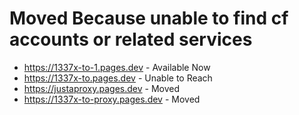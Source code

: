 # Moved Because unable to find cf accounts or related services

* https://1337x-to-1.pages.dev - Available Now
* https://1337x-to.pages.dev - Unable to Reach
* https://justaproxy.pages.dev - Moved
* https://1337x-to-proxy.pages.dev - Moved
